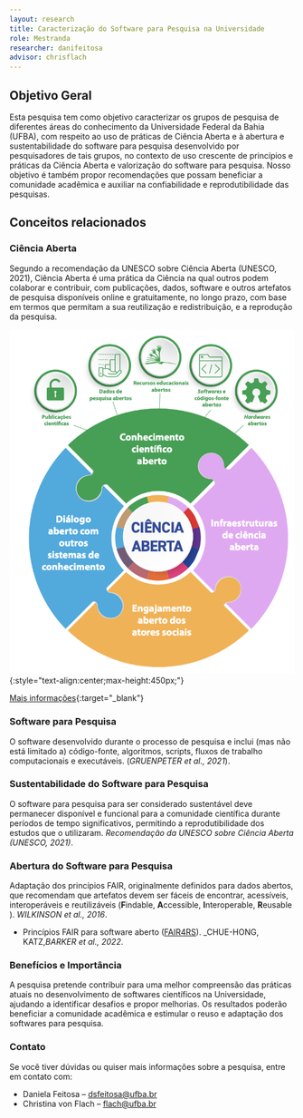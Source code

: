 ```yaml
---
layout: research
title: Caracterização do Software para Pesquisa na Universidade
role: Mestranda
researcher: danifeitosa
advisor: chrisflach
---
```


## Objetivo Geral

Esta pesquisa tem como objetivo caracterizar os grupos de pesquisa de diferentes áreas do conhecimento da Universidade Federal da Bahia (UFBA), com respeito ao uso de práticas de Ciência Aberta e à abertura e sustentabilidade do software para pesquisa desenvolvido por pesquisadores de tais grupos, no contexto de uso crescente de princípios e práticas da Ciência Aberta e valorização do software para pesquisa. Nosso objetivo é também propor recomendações que possam beneficiar a comunidade acadêmica e auxiliar na confiabilidade e reprodutibilidade das pesquisas.

<!--
## Público-Alvo

Esta pesquisa é voltada para desenvolvedores, pesquisadores e profissionais que tenham experiência no desenvolvimento de softwares voltados à pesquisa acadêmica ou científica.
--> 

## Conceitos relacionados

### Ciência Aberta

Segundo a recomendação da UNESCO sobre Ciência Aberta (UNESCO, 2021), Ciência Aberta é uma prática da Ciência na qual outros podem colaborar e contribuir, com publicações, dados, software e outros artefatos de pesquisa disponíveis online e gratuitamente, no longo prazo, com base em termos que permitam a sua reutilização e redistribuição, e a reprodução da pesquisa.

![UNESCO OpenScience](/files/parte1/unesco-OS-pilar1.png "Recomendação da UNESCO sobre Ciência Aberta (UNESCO, 2021)"){:style="text-align:center;max-height:450px;"}

[Mais informações](https://www.unesco.org/en/open-science/about?hub=686){:target="_blank"}


### Software para Pesquisa

O software desenvolvido durante o processo de pesquisa e inclui (mas não está limitado a) código-fonte, algoritmos, scripts, fluxos de trabalho computacionais e executáveis. 
(_GRUENPETER et al., 2021_).

### Sustentabilidade do Software para Pesquisa

O software para pesquisa para ser considerado sustentável deve permanecer disponível e funcional para a comunidade científica durante períodos de tempo significativos, permitindo a reprodutibilidade dos estudos que o utilizaram. 
_Recomendação da UNESCO sobre Ciência Aberta (UNESCO, 2021)_.

### Abertura do Software para Pesquisa

Adaptação dos princípios FAIR, originalmente definidos para dados abertos, que recomendam que artefatos devem ser fáceis de encontrar, acessíveis, interoperáveis e reutilizáveis (**F**indable, **A**ccessible, **I**nteroperable, **R**eusable ).
_WILKINSON et al., 2016_.
- Princípios FAIR para software aberto ([FAIR4RS](https://zenodo.org/records/6623556)). 
_CHUE-HONG, KATZ,_BARKER et al., 2022_.


### Benefícios e Importância

A pesquisa pretende contribuir para uma melhor compreensão das práticas atuais no desenvolvimento de softwares científicos na Universidade, ajudando a identificar desafios e propor melhorias. Os resultados poderão beneficiar a comunidade acadêmica e estimular o reuso e adaptação dos softwares para pesquisa.

### Contato

Se você tiver dúvidas ou quiser mais informações sobre a pesquisa, entre em contato com:

- Daniela Feitosa – [dsfeitosa@ufba.br](mailto:dsfeitosa@ufba.br)
- Christina von Flach – [flach@ufba.br](mailto:flach@ufba.br)

